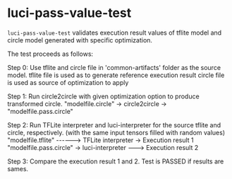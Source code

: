# luci-pass-value-test

`luci-pass-value-test` validates execution result values of tflite model and
circle model generated with specific optimization.

The test proceeds as follows:

Step 0: Use tflite and circle file in 'common-artifacts' folder as the source model.
        tflite file is used as to generate reference execution result
        circle file is used as source of optimization to apply

Step 1: Run circle2circle with given optimization option to produce transformed circle.
  "modelfile.circle" -> circle2circle -> "modelfile.pass.circle"

Step 2: Run TFLite interpreter and luci-interpreter for the source tflite and circle, respectively.
        (with the same input tensors filled with random values)
  "modelfile.tflite" ------> TFLite interpreter -> Execution result 1
  "modelfile.pass.circle" -> luci-interpreter ---> Execution result 2

Step 3: Compare the execution result 1 and 2. Test is PASSED if results are sames.
